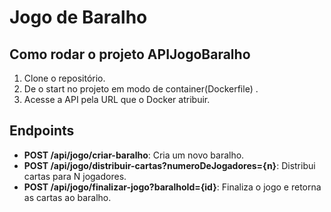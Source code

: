 ﻿# Jogo de Baralho

## Como rodar o projeto APIJogoBaralho

1. Clone o repositório.
2. De o start no projeto em modo de container(Dockerfile) .
3. Acesse a API pela URL que o Docker atribuir.

## Endpoints

- **POST /api/jogo/criar-baralho**: Cria um novo baralho.
- **POST /api/jogo/distribuir-cartas?numeroDeJogadores={n}**: Distribui cartas para N jogadores.
- **POST /api/jogo/finalizar-jogo?baralhoId={id}**: Finaliza o jogo e retorna as cartas ao baralho.